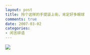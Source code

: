 ```yaml
---
layout: post
title: 拎个这样的手提袋上街，肯定好多眼球
comments: true
date: 2007-03-02
categories:
- 闲言碎语
---
```


<p><img src="/images/hbz_images/9432c27b-2893-4018-946c-4bf16f270ce1.gif8"></p>				
